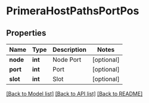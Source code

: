 # PrimeraHostPathsPortPos

## Properties
Name | Type | Description | Notes
------------ | ------------- | ------------- | -------------
**node** | **int** | Node Port | [optional] 
**port** | **int** | Port | [optional] 
**slot** | **int** | Slot | [optional] 

[[Back to Model list]](../README.md#documentation-for-models) [[Back to API list]](../README.md#documentation-for-api-endpoints) [[Back to README]](../README.md)



